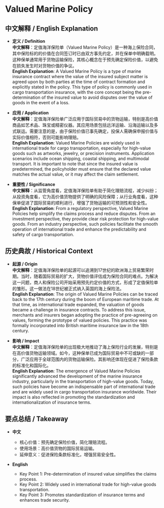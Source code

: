 # Valued Marine Policy

## 中文解释 / English Explanation

* **定义 / Definition**  
  **中文解释**：定值海洋保险单（Valued Marine Policy）是一种海上保险合同，其中保险标的的价值在合同签订时已由双方事先约定，并在保单中明确载明。这种保单通常用于货物运输保险，其核心概念在于预先确定保险价值，以避免在损失发生时对货物价值的争议。  
  **English Explanation**: A Valued Marine Policy is a type of marine insurance contract where the value of the insured subject matter is agreed upon by both parties at the time of contract formation and explicitly stated in the policy. This type of policy is commonly used in cargo transportation insurance, with the core concept being the pre-determination of the insured value to avoid disputes over the value of goods in the event of a loss.

* **应用 / Application**  
  **中文解释**：定值海洋保险单广泛应用于国际贸易中的货物运输，特别是高价值商品如艺术品、珠宝或精密仪器。其应用场景包括远洋运输、沿海运输以及多式联运。需要注意的是，由于保险价值已事先确定，投保人需确保申报价值与实际价值相符，否则可能影响理赔。  
  **English Explanation**: Valued Marine Policies are widely used in international trade for cargo transportation, especially for high-value goods such as artworks, jewelry, or precision instruments. Application scenarios include ocean shipping, coastal shipping, and multimodal transport. It is important to note that since the insured value is predetermined, the policyholder must ensure that the declared value matches the actual value, or it may affect the claim settlement.

* **重要性 / Significance**  
  **中文解释**：从监管角度看，定值海洋保险单有助于简化理赔流程，减少纠纷；从投资角度看，它为高价值货物提供了明确的风险保障；从行业角度看，这种保单促进了国际贸易的顺利进行，增强了货物运输的可预测性和安全性。  
  **English Explanation**: From a regulatory perspective, Valued Marine Policies help simplify the claims process and reduce disputes. From an investment perspective, they provide clear risk protection for high-value goods. From an industry perspective, such policies facilitate the smooth operation of international trade and enhance the predictability and safety of cargo transportation.

## 历史典故 / Historical Context

* **起源 / Origin**  
  **中文解释**：定值海洋保险单的起源可以追溯到17世纪的欧洲海上贸易繁荣时期。当时，随着国际贸易的扩大，货物价值评估成为保险合同的难点。为解决这一问题，商人和保险公司开始采用预先约定价值的方式，形成了定值保险单的雏形。这一做法在18世纪被正式纳入英国的海上保险法。  
  **English Explanation**: The origin of Valued Marine Policies can be traced back to the 17th century during the boom of European maritime trade. At that time, as international trade expanded, the valuation of goods became a challenge in insurance contracts. To address this issue, merchants and insurers began adopting the practice of pre-agreeing on values, forming the prototype of valued policies. This practice was formally incorporated into British maritime insurance law in the 18th century.

* **影响 / Impact**  
  **中文解释**：定值海洋保险单的出现极大地推动了海上保险行业的发展，特别是在高价值货物运输领域。如今，这种保单已成为国际贸易中不可或缺的一部分，广泛应用于全球范围内的货物运输保险。其影响还体现在促进了保险条款的标准化和国际化。  
  **English Explanation**: The emergence of Valued Marine Policies significantly advanced the development of the marine insurance industry, particularly in the transportation of high-value goods. Today, such policies have become an indispensable part of international trade and are widely used in cargo transportation insurance worldwide. Their impact is also reflected in promoting the standardization and internationalization of insurance terms.

## 要点总结 / Takeaway

* **中文**  
  - 核心价值：预先确定保险价值，简化理赔流程。  
  - 使用场景：高价值货物的国际贸易运输。  
  - 延伸意义：促进保险条款标准化，增强贸易安全性。  

* **English**  
  - Key Point 1: Pre-determination of insured value simplifies the claims process.  
  - Key Point 2: Widely used in international trade for high-value goods transportation.  
  - Key Point 3: Promotes standardization of insurance terms and enhances trade security.